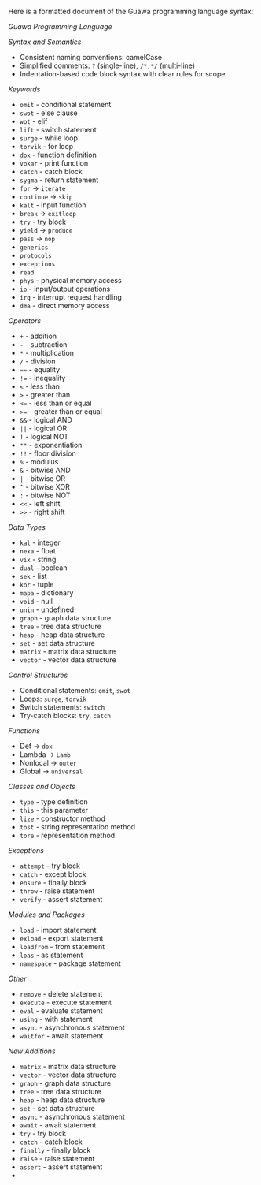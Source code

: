 Here is a formatted document of the Guawa programming language syntax:

*Guawa Programming Language*

*Syntax and Semantics*

- Consistent naming conventions: camelCase
- Simplified comments: `?` (single-line), `/*,*/` (multi-line)
- Indentation-based code block syntax with clear rules for scope

*Keywords*

- `omit` - conditional statement
- `swot` - else clause
- `wot` - elif
- `lift` - switch statement
- `surge` - while loop
- `torvik` - for loop
- `dox` - function definition
- `vokar` - print function
- `catch` - catch block
- `sygma` - return statement
- `for` -> `iterate`
- `continue` -> `skip`
- `kalt` - input function
- `break` -> `exitloop`
- `try` - try block
- `yield` -> `produce`
- `pass` -> `nop`
- `generics`
- `protocols`
- `exceptions`
- `read`
- `phys` - physical memory access
- `io` - input/output operations
- `irq` - interrupt request handling
- `dma` - direct memory access

*Operators*

- `+` - addition
- `-` - subtraction
- `*` - multiplication
- `/` - division
- `==` - equality
- `!=` - inequality
- `<` - less than
- `>` - greater than
- `<=` - less than or equal
- `>=` - greater than or equal
- `&&` - logical AND
- `||` - logical OR
- `!` - logical NOT
- `**` - exponentiation
- `!!` - floor division
- `%` - modulus
- `&` - bitwise AND
- `|` - bitwise OR
- `^` - bitwise XOR
- `:` - bitwise NOT
- `<<` - left shift
- `>>` - right shift

*Data Types*

- `kal` - integer
- `nexa` - float
- `vix` - string
- `dual` - boolean
- `sek` - list
- `kor` - tuple
- `mapa` - dictionary
- `void` - null
- `unin` - undefined
- `graph` - graph data structure
- `tree` - tree data structure
- `heap` - heap data structure
- `set` - set data structure
- `matrix` - matrix data structure
- `vector` - vector data structure

*Control Structures*

- Conditional statements: `omit`, `swot`
- Loops: `surge`, `torvik`
- Switch statements: `switch`
- Try-catch blocks: `try`, `catch`

*Functions*

- Def -> `dox`
- Lambda -> `Lamb`
- Nonlocal -> `outer`
- Global -> `universal`

*Classes and Objects*

- `type` - type definition
- `this` - this parameter
- `lize` - constructor method
- `tost` - string representation method
- `tore` - representation method

*Exceptions*

- `attempt` - try block
- `catch` - except block
- `ensure` - finally block
- `throw` - raise statement
- `verify` - assert statement

*Modules and Packages*

- `load` - import statement
- `exload` - export statement
- `loadfrom` - from statement
- `loas` - as statement
- `namespace` - package statement

*Other*

- `remove` - delete statement
- `execute` - execute statement
- `eval` - evaluate statement
- `using` - with statement
- `async` - asynchronous statement
- `waitfor` - await statement

*New Additions*

- `matrix` - matrix data structure
- `vector` - vector data structure
- `graph` - graph data structure
- `tree` - tree data structure
- `heap` - heap data structure
- `set` - set data structure
- `async` - asynchronous statement
- `await` - await statement
- `try` - try block
- `catch` - catch block
- `finally` - finally block
- `raise` - raise statement
- `assert` - assert statement
- 
